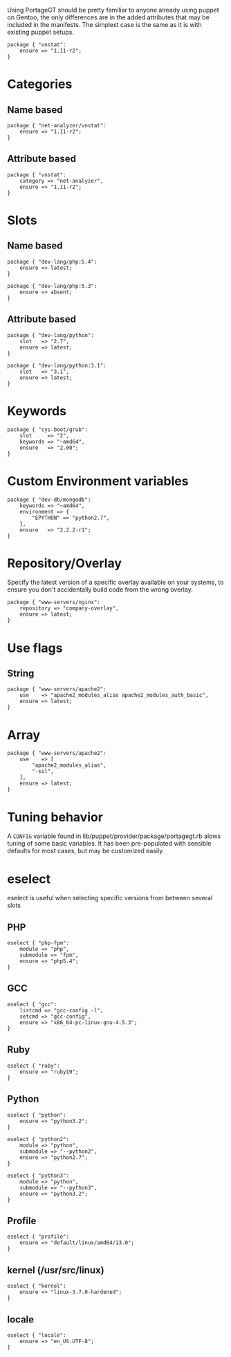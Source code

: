 Using PortageGT should be pretty familiar to anyone already using puppet on Gentoo, the only differences are in the added attributes that may be included in the manifests. The simplest case is the same as it is with existing puppet setups.

	package { "vnstat":
		ensure => "1.11-r2";
	}


# Categories
## Name based

	package { "net-analyzer/vnstat":
		ensure => "1.11-r2";
	}

## Attribute based

	package { "vnstat":
		category => "net-analyzer",
		ensure => "1.11-r2";
	}

# Slots
## Name based

	package { "dev-lang/php:5.4":
		ensure => latest;
	}

	package { "dev-lang/php:5.3":
		ensure => absent;
	}

## Attribute based

	package { "dev-lang/python":
		slot   => "2.7",
		ensure => latest;
	}

	package { "dev-lang/python:3.1":
		slot   => "3.1",
		ensure => latest;
	}

# Keywords

	package { "sys-boot/grub":
		slot     => "2",
		keywords => "~amd64",
		ensure   => "2.00";
	}

# Custom Environment variables

	package { "dev-db/mongodb":
		keywords => "~amd64",
		environment => {
			"EPYTHON" => "python2.7",
		},
		ensure   => "2.2.2-r1";
	}

# Repository/Overlay
Specify the latest version of a specific overlay available on your systems, to ensure you don't accidentally build code from the wrong overlay.

	package { "www-servers/nginx":
		repository => "company-overlay",
		ensure => latest;
	}

# Use flags
## String

	package { "www-servers/apache2":
		use    => "apache2_modules_alias apache2_modules_auth_basic",
		ensure => latest;
	}

# Array

	package { "www-servers/apache2":
		use    => [
			"apache2_modules_alias",
			"-ssl",
		],
		ensure => latest;
	}

# Tuning behavior

A `CONFIG` variable found in lib/puppet/provider/package/portagegt.rb alows tuning of some basic variables. It has been pre-populated with sensible defaults for most cases, but may be customized easily.

# eselect
eselect is useful when selecting specific versions from between several slots

## PHP

	eselect { "php-fpm":
		module => "php",
		submodule => "fpm",
		ensure => "php5.4";
	}

## GCC

	eselect { "gcc":
		listcmd => "gcc-config -l",
		setcmd => "gcc-config",
		ensure => "x86_64-pc-linux-gnu-4.5.3";
	}

## Ruby

	eselect { "ruby":
		ensure => "ruby19";
	}

## Python

	eselect { "python":
		ensure => "python3.2";
	}

	eselect { "python2":
		module => "python",
		submodule => "--python2",
		ensure => "python2.7";
	}

	eselect { "python3":
		module => "python",
		submodule => "--python3",
		ensure => "python3.2";
	}

## Profile

	eselect { "profile":
		ensure => "default/linux/amd64/13.0";
	}


## kernel (/usr/src/linux)
	eselect { "kernel":
		ensure => "linux-3.7.0-hardened";
	}

## locale

	eselect { "locale":
		ensure => "en_US.UTF-8";
	}